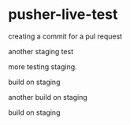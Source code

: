 # pusher-live-test

creating a commit for a pul request




another staging test



more testing staging.

build on staging

another build on staging

build on staging

